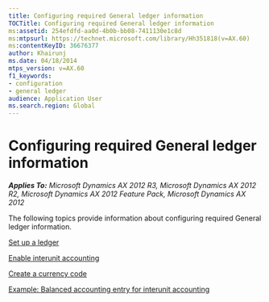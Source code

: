 ```yaml
---
title: Configuring required General ledger information
TOCTitle: Configuring required General ledger information
ms:assetid: 254efdfd-aa0d-4b0b-bb08-7411130e1c8d
ms:mtpsurl: https://technet.microsoft.com/library/Hh351818(v=AX.60)
ms:contentKeyID: 36676377
author: Khairunj
ms.date: 04/18/2014
mtps_version: v=AX.60
f1_keywords:
- configuration
- general ledger
audience: Application User
ms.search.region: Global
---
```


# Configuring required General ledger information 


_**Applies To:** Microsoft Dynamics AX 2012 R3, Microsoft Dynamics AX 2012 R2, Microsoft Dynamics AX 2012 Feature Pack, Microsoft Dynamics AX 2012_

The following topics provide information about configuring required General ledger information.

[Set up a ledger](set-up-a-ledger.md)

[Enable interunit accounting](enable-interunit-accounting.md)

[Create a currency code](create-a-currency-code.md)

[Example: Balanced accounting entry for interunit accounting](example-balanced-accounting-entry-for-interunit-accounting.md)

  


